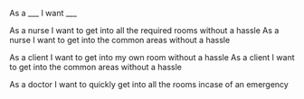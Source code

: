 As a ___ I want ___

As a nurse I want to get into all the required rooms without a hassle
As a nurse I want to get into the common areas without a hassle

As a client I want to get into my own room without a hassle
As a client I want to get into the common areas without a hassle

As a doctor I want to quickly get into all the rooms incase of an emergency